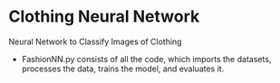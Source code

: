 # Clothing Neural Network

Neural Network to Classify Images of Clothing

- FashionNN.py consists of all the code, which imports the datasets, processes the data, trains the model, and evaluates it.